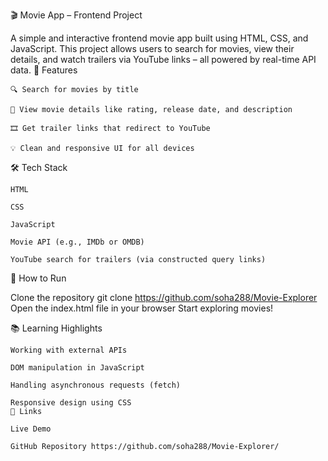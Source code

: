 🎬 Movie App – Frontend Project

A simple and interactive frontend movie app built using HTML, CSS, and JavaScript. This project allows users to search for movies, view their details, and watch trailers via YouTube links – all powered by real-time API data.
📌 Features

    🔍 Search for movies by title

    📄 View movie details like rating, release date, and description

    🎞️ Get trailer links that redirect to YouTube

    💡 Clean and responsive UI for all devices

🛠️ Tech Stack

    HTML

    CSS

    JavaScript

    Movie API (e.g., IMDb or OMDB)

    YouTube search for trailers (via constructed query links)

🚀 How to Run

Clone the repository
    git clone https://github.com/soha288/Movie-Explorer
Open the index.html file in your browser
Start exploring movies!

📚 Learning Highlights

    Working with external APIs

    DOM manipulation in JavaScript

    Handling asynchronous requests (fetch)

    Responsive design using CSS
    🔗 Links

    Live Demo

    GitHub Repository https://github.com/soha288/Movie-Explorer/
